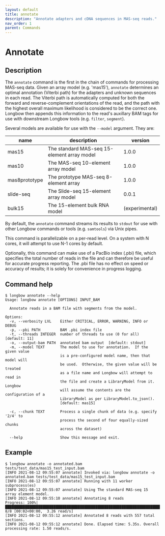 ```yaml
---
layout: default
title: annotate
description: "Annotate adapters and cDNA sequences in MAS-seq reads."
nav_order: 1
parent: Commands
---
```


# Annotate

## Description

The `annotate` command is the first in the chain of commands for processing MAS-seq data. Given an array model (e.g. 'mas15'), `annotate` determines an optimal annotation (Viterbi path) for the adapters and unknown sequences in each read. The Viterbi path is automatically computed for both the forward and reverse-complement orientations of the read, and the path with the highest overall maximum likelihood is considered to be the correct one.  Longbow then appends this information to the read's auxillary BAM tags for use with downstream Longbow tools (e.g. `filter`, `segment`).

Several models are available for use with the `--model` argument.  They are:

| name          | description                                 | version        |
|---------------|---------------------------------------------|----------------|
| mas15         | The standard MAS-seq 15-element array model | 1.0.0          |
| mas10         | The MAS-seq 10-element array model          | 1.0.0          |
| mas8prototype | The prototype MAS-seq 8-element array       | 1.0.0          |
| slide-seq     | The Slide-seq 15-element array model        | 0.0.1          |
| bulk15        | The 15-element bulk RNA model               | (experimental) |

By default, the `annotate` command streams its results to `stdout` for use with other Longbow commands or tools (e.g. `samtools`) via Unix pipes.

This command is parallelizable on a per-read level.  On a system with N cores, it will attempt to use N-1 cores by default.

Optionally, this command can make use of a PacBio index (.pbi) file, which specifies the total number of reads in the file and can therefore be useful for accurate progress reporting.  The .pbi file has no effect on speed or accuracy of results; it is solely for convenience in progress logging.

## Command help

```shell
$ longbow annotate --help
Usage: longbow annotate [OPTIONS] INPUT_BAM

  Annotate reads in a BAM file with segments from the model.

Options:
  -v, --verbosity LVL    Either CRITICAL, ERROR, WARNING, INFO or DEBUG
  -p, --pbi PATH         BAM .pbi index file
  -t, --threads INTEGER  number of threads to use (0 for all)  [default: 11]
  -o, --output-bam PATH  annotated bam output  [default: stdout]
  -m, --model TEXT       The model to use for annotation.  If the given value
                         is a pre-configured model name, then that model will
                         be used.  Otherwise, the given value will be treated
                         as a file name and Longbow will attempt to read in
                         the file and create a LibraryModel from it.  Longbow
                         will assume the contents are the configuration of a
                         LibraryModel as per LibraryModel.to_json().
                         [default: mas15]
                         
  -c, --chunk TEXT       Process a single chunk of data (e.g. specify '2/4' to
                         process the second of four equally-sized chunks
                         across the dataset)

  --help                 Show this message and exit.
```

## Example

```shell
$ longbow annotate -o annotated.bam tests/test_data/mas15_test_input.bam
[INFO 2021-08-12 09:55:07 annotate] Invoked via: longbow annotate -o annotated.bam tests/test_data/mas15_test_input.bam
[INFO 2021-08-12 09:55:07 annotate] Running with 11 worker subprocess(es)
[INFO 2021-08-12 09:55:07 annotate] Using The standard MAS-seq 15 array element model.
[INFO 2021-08-12 09:55:10 annotate] Annotating 8 reads
Progress: 100%|████████████████████████████████████████████████████████████████████████████████| 8/8 [00:02<00:00,  3.26 read/s]
[INFO 2021-08-12 09:55:12 annotate] Annotated 8 reads with 557 total sections.
[INFO 2021-08-12 09:55:12 annotate] Done. Elapsed time: 5.35s. Overall processing rate: 1.50 reads/s.
```